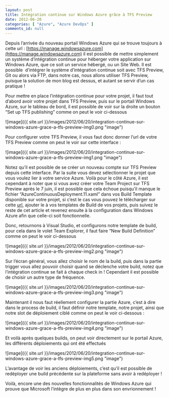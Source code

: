 ```yaml
---
layout: post
title: Intégration continue sur Windows Azure grâce à TFS Preview
date: 2012-06-20
categories: [ "Azure", "Azure DevOps" ]
comments_id: null 
---
```


Depuis l’arrivée du nouveau portail Windows Azure qui se trouve toujours à cette url : [https://manage.windowsazure.com](https://manage.windowsazure.com) il est possible de mettre simplement un système d’intégration continue pour héberger votre application sur Windows Azure, que ce soit un service hébergé, ou un Site Web. Il est possible  d’intégrer le système d’intégration continue soit avec TFS Preview, Git ou alors via FTP, dans notre cas, nous allons utiliser TFS Preview, puisque la solution de mon blog est dessus, et autant se servir d’un cas pratique !

Pour mettre en place l’intégration continue pour votre projet, il faut tout d’abord avoir votre projet dans TFS Preview, puis sur le portail Windows Azure, sur le tableau de bord, il est possible de voir sur la droite un bouton “Set up TFS publishing” comme on peut le voir ci-dessous

![image]({{ site.url }}/images/2012/06/20/integration-continue-sur-windows-azure-grace-a-tfs-preview-img0.png "image")

Pour configurer votre TFS Preview, il vous faut donc donner l’url de votre TFS Preview comme on peut le voir sur cette interface :

![image]({{ site.url }}/images/2012/06/20/integration-continue-sur-windows-azure-grace-a-tfs-preview-img1.png "image")

Notez qu’il est possible de se créer un nouveau compte sur TFS Preview depuis cette interface. Par la suite vous devez sélectionner le projet que vous voulez lier à votre service Azure. Voilà pour le côté Azure, il est cependant à noter que si vous avez créer votre Team Project sur TFS Preview après le 7 juin, il est possible que cela échoue puisqu’il manque le fichier “AzureContinuousDeployment.11.xaml” dans vos Build Template disponible sur votre projet, si c’est le cas vous pouvez le télécharger sur cette [url](http://blogs.msdn.com/cfs-file.ashx/__key/communityserver-components-postattachments/00-10-31-60-27/AzureContinuousDeployment.11.xaml), ajouter le à vos templates de Build de vos projets, puis suivez le reste de cet article et revenez ensuite à la configuration dans Windows Azure afin que celle-ci soit fonctionnelle.

Donc, retournons à Visual Studio, et configurons notre template de build, pour cela dans le volet Team Explorer, il faut faire “New Build Definition” comme on peut le voir ci-dessous

![image]({{ site.url }}/images/2012/06/20/integration-continue-sur-windows-azure-grace-a-tfs-preview-img2.png "image")

Sur l’écran général, vous allez choisir le nom de la build, puis dans la partie trigger vous allez pouvoir choisir quand se déclenche votre build, notez que l’intégration continue se fait à chaque check in ! Cependant il est possible de choisir un autre type de fréquence.

![image]({{ site.url }}/images/2012/06/20/integration-continue-sur-windows-azure-grace-a-tfs-preview-img3.png "image")

Maintenant il nous faut réellement configurer la partie Azure, c’est à dire dans le process de build, il faut définir notre template, notre projet, ainsi que notre slot de déploiement ciblé comme on peut le voir ci-dessous :

![image]({{ site.url }}/images/2012/06/20/integration-continue-sur-windows-azure-grace-a-tfs-preview-img4.png "image")

Et voilà après quelques builds, on peut voir directement sur le portail Azure, les différents déploiements qui ont été effectués

![image]({{ site.url }}/images/2012/06/20/integration-continue-sur-windows-azure-grace-a-tfs-preview-img5.png "image")

L’avantage de voir les anciens déploiements, c’est qu’il est possible de redéployer une build précédente sur la plateforme sans avoir à redéployer !

Voilà, encore une des nouvelles fonctionnalités de Windows Azure qui prouve que Microsoft l’intègre de plus en plus dans son envrionnement !
